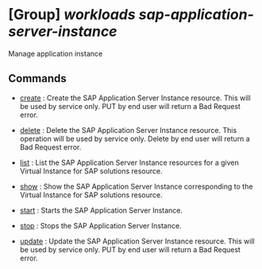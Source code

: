 # [Group] _workloads sap-application-server-instance_

Manage application instance

## Commands

- [create](/Commands/workloads/sap-application-server-instance/_create.md)
: Create the SAP Application Server Instance resource. This will be used by service only. PUT by end user will return a Bad Request error.

- [delete](/Commands/workloads/sap-application-server-instance/_delete.md)
: Delete the SAP Application Server Instance resource. This operation will be used by service only. Delete by end user will return a Bad Request error.

- [list](/Commands/workloads/sap-application-server-instance/_list.md)
: List the SAP Application Server Instance resources for a given Virtual Instance for SAP solutions resource.

- [show](/Commands/workloads/sap-application-server-instance/_show.md)
: Show the SAP Application Server Instance corresponding to the Virtual Instance for SAP solutions resource.

- [start](/Commands/workloads/sap-application-server-instance/_start.md)
: Starts the SAP Application Server Instance.

- [stop](/Commands/workloads/sap-application-server-instance/_stop.md)
: Stops the SAP Application Server Instance.

- [update](/Commands/workloads/sap-application-server-instance/_update.md)
: Update the SAP Application Server Instance resource. This will be used by service only. PUT by end user will return a Bad Request error.
